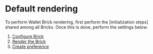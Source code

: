 # Default rendering

To perform Wallet Brick rendering, first perform the [initialization steps] shared among all Bricks. Once this is done, perform the settings below.

1. [Configure Brick](/developers/en/docs/checkout-bricks/wallet-brick/default-rendering/configure-the-brick)
2. [Render the Brick](/developers/en/docs/checkout-bricks/wallet-brick/default-rendering/render-the-brick)
3. [Create preference](/developers/en/docs/checkout-bricks/wallet-brick/default-rendering/create-preference)